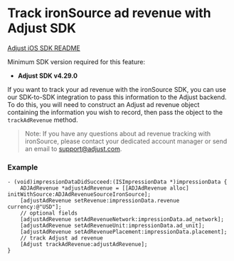 # Track ironSource ad revenue with Adjust SDK

[Adjust iOS SDK README][ios-readme]

Minimum SDK version required for this feature:

- **Adjust SDK v4.29.0**

If you want to track your ad revenue with the ironSource SDK, you can use our SDK-to-SDK integration to pass this information to the Adjust backend. To do this, you will need to construct an Adjust ad revenue object containing the information you wish to record, then pass the object to the `trackAdRevenue` method.

> Note: If you have any questions about ad revenue tracking with ironSource, please contact your dedicated account manager or send an email to [support@adjust.com](mailto:support@adjust.com).

### Example

```objc
- (void)impressionDataDidSucceed:(ISImpressionData *)impressionData {
    ADJAdRevenue *adjustAdRevenue = [[ADJAdRevenue alloc] initWithSource:ADJAdRevenueSourceIronSource];
    [adjustAdRevenue setRevenue:impressionData.revenue currency:@"USD"];
    // optional fields
    [adjustAdRevenue setAdRevenueNetwork:impressionData.ad_network];
    [adjustAdRevenue setAdRevenueUnit:impressionData.ad_unit];
    [adjustAdRevenue setAdRevenuePlacement:impressionData.placement];
    // track Adjust ad revenue
    [Adjust trackAdRevenue:adjustAdRevenue];
}
```

[ios-readme]:    ../../../README.md
